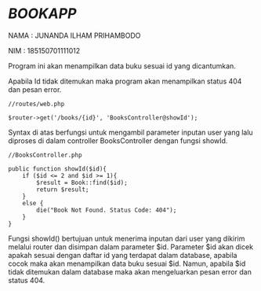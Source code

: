 # *BOOKAPP*
NAMA : JUNANDA ILHAM PRIHAMBODO

NIM  : 185150701111012

Program ini akan menampilkan data buku sesuai id yang dicantumkan.

Apabila Id tidak ditemukan maka program akan menampilkan status 404 dan pesan error.  

    //routes/web.php
    
    $router->get('/books/{id}', 'BooksController@showId');

Syntax di atas berfungsi untuk mengambil parameter inputan user yang lalu diproses di dalam controller BooksController dengan fungsi showId.

    //BooksController.php
    
    public function showId($id){
        if ($id <= 2 and $id >= 1){
            $result = Book::find($id);
            return $result;
        }
        else {
            die("Book Not Found. Status Code: 404");
        }
    }

Fungsi showId() bertujuan untuk menerima inputan dari user yang dikirim melalui router dan disimpan dalam parameter $id.
Parameter $id akan dicek apakah sesuai dengan daftar id yang terdapat dalam database, apabila cocok maka akan menampilkan data buku sesuai $id.
Namun, apabila $id tidak ditemukan dalam database maka akan mengeluarkan pesan error dan status 404.
